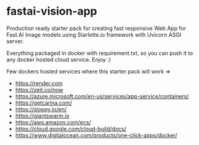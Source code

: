 # fastai-vision-app


Production ready starter pack for creating fast responsive Web App for Fast.AI Image models using Starlette.io framework with Uvicorn ASGI server.

Everything packaged in docker with requirement.txt, so you can push it to any docker hosted cloud service. Enjoy :)

Few dockers hosted services where this starter pack will work =>

* https://render.com
* https://zeit.co/now
* https://azure.microsoft.com/en-us/services/app-service/containers/
* https://getcarina.com/
* https://sloppy.io/en/
* https://giantswarm.io
* https://aws.amazon.com/ecs/
* https://cloud.google.com/cloud-build/docs/
* https://www.digitalocean.com/products/one-click-apps/docker/

